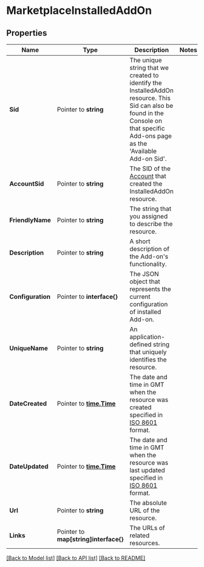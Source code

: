 # MarketplaceInstalledAddOn

## Properties

Name | Type | Description | Notes
------------ | ------------- | ------------- | -------------
**Sid** | Pointer to **string** | The unique string that we created to identify the InstalledAddOn resource. This Sid can also be found in the Console on that specific Add-ons page as the 'Available Add-on Sid'. |
**AccountSid** | Pointer to **string** | The SID of the [Account](https://www.twilio.com/docs/iam/api/account) that created the InstalledAddOn resource. |
**FriendlyName** | Pointer to **string** | The string that you assigned to describe the resource. |
**Description** | Pointer to **string** | A short description of the Add-on's functionality. |
**Configuration** | Pointer to **interface{}** | The JSON object that represents the current configuration of installed Add-on. |
**UniqueName** | Pointer to **string** | An application-defined string that uniquely identifies the resource. |
**DateCreated** | Pointer to [**time.Time**](time.Time.md) | The date and time in GMT when the resource was created specified in [ISO 8601](https://en.wikipedia.org/wiki/ISO_8601) format. |
**DateUpdated** | Pointer to [**time.Time**](time.Time.md) | The date and time in GMT when the resource was last updated specified in [ISO 8601](https://en.wikipedia.org/wiki/ISO_8601) format. |
**Url** | Pointer to **string** | The absolute URL of the resource. |
**Links** | Pointer to **map[string]interface{}** | The URLs of related resources. |

[[Back to Model list]](../README.md#documentation-for-models) [[Back to API list]](../README.md#documentation-for-api-endpoints) [[Back to README]](../README.md)


